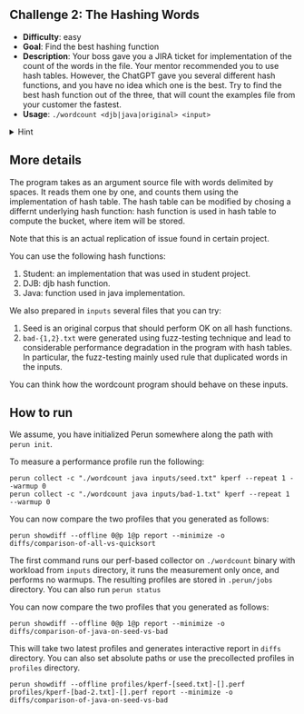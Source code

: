 ## Challenge 2: The Hashing Words

  - **Difficulty**: easy
  - **Goal**: Find the best hashing function
  - **Description**: Your boss gave you a JIRA ticket for implementation of the
  count of the words in the file. Your mentor recommended you to use hash
  tables. However, the ChatGPT gave you several different hash functions, and
  you have no idea which one is the best. Try to find the best hash function out
  of the three, that will count the examples file from your customer the
  fastest.
  - **Usage**: `./wordcount <djb|java|original> <input>`
  <details>
    <summary>Hint</summary>
    Hashing functions are by-construction constant and extremely fast, you will not see any degradations there. However, they do affect the distribution of the elements in the table, right?
  </details>

## More details

The program takes as an argument source file with words delimited by spaces. It
reads them one by one, and counts them using the implementation of hash table. The hash table can be modified by chosing a differnt underlying hash function: hash function is used in hash table to compute the bucket, where item will be stored.

Note that this is an actual replication of issue found in certain project.

You can use the following hash functions:

   1. Student: an implementation that was used in student project.
   2. DJB: djb hash function.
   3. Java: function used in java implementation.

We also prepared in `inputs` several files that you can try:

   1. Seed is an original corpus that should perform OK on all hash functions.
   2. `bad-{1,2}.txt` were generated using fuzz-testing technique and lead to considerable performance degradation in the program with hash tables. In particular, the fuzz-testing mainly used rule that duplicated words in the inputs.

You can think how the wordcount program should behave on these inputs.

## How to run

We assume, you have initialized Perun somewhere along the path with `perun init`.

To measure a performance profile run the following:

    perun collect -c "./wordcount java inputs/seed.txt" kperf --repeat 1 --warmup 0
    perun collect -c "./wordcount java inputs/bad-1.txt" kperf --repeat 1 --warmup 0

You can now compare the two profiles that you generated as follows:

    perun showdiff --offline 0@p 1@p report --minimize -o diffs/comparison-of-all-vs-quicksort

The first command runs our perf-based collector on `./wordcount` binary with
workload from `inputs` directory, it runs the measurement only once, and
performs no warmups. The resulting profiles are stored in `.perun/jobs`
directory. You can also run `perun status`

You can now compare the two profiles that you generated as follows:

    perun showdiff --offline 0@p 1@p report --minimize -o diffs/comparison-of-java-on-seed-vs-bad

This will take two latest profiles and generates interactive report in `diffs` directory. You can also set absolute paths or use the precollected profiles in `profiles` directory.

    perun showdiff --offline profiles/kperf-[seed.txt]-[].perf profiles/kperf-[bad-2.txt]-[].perf report --minimize -o diffs/comparison-of-java-on-seed-vs-bad